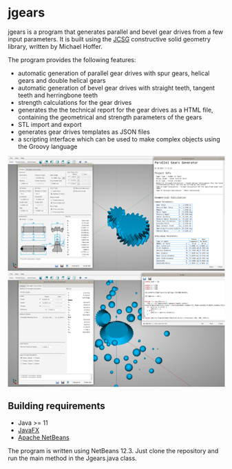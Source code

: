 jgears
=======

jgears is a program that generates parallel and bevel gear drives from a few input parameters. It is built using the 
[JCSG](https://github.com/miho/JCSG) constructive solid geometry library, written by Michael Hoffer.

The program provides the following features:
- automatic generation of parallel gear drives with spur gears, helical gears and double helical gears
- automatic generation of bevel gear drives with straight teeth, tangent teeth and herringbone teeth
- strength calculations for the gear drives
- generates the the technical report for the gear drives as a HTML file, containing the geometrical and strength parameters of the gears
- STL import and export
- generates gear drives templates as JSON files
- a scripting interface which can be used to make complex objects using the Groovy language

![](/screenshots/jgears.png)
![](/screenshots/jgears2.png)
## Building requirements

- Java >= 11
- [JavaFX](https://openjfx.io/)
- [Apache NetBeans](https://netbeans.apache.org/)

The program is written using NetBeans 12.3. Just clone the repository and run the main method in the Jgears.java class.
